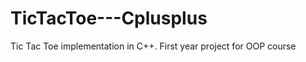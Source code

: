 TicTacToe---Cplusplus
=================
Tic Tac Toe implementation in C++. First year project for OOP course
